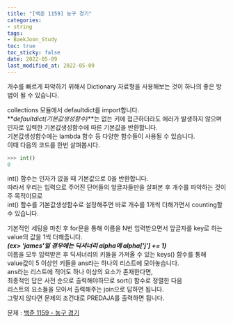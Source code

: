 ```yaml
---
title: "[백준 1159] 농구 경기"
categories: 
- string
tags:
- BaekJoon_Study
toc: true
toc_sticky: false
date: 2022-05-09
last_modified_at: 2022-05-09
---
```


개수를 빠르게 파악하기 위해서 Dictionary 자료형을 사용해보는 것이 하나의 좋은 방법이 될 수 있습니다.

collections 모듈에서 defaultdict를 import합니다.  
**_defaultdict(기본값생성함수)_**는 없는 키에 접근하더라도 에러가 발생하지 않으며  
인자로 입력한 기본값생성함수에 따른 기본값을 반환합니다.  
기본값생성함수에는 lambda 함수 등 다양한 함수들이 사용될 수 있습니다.  
이때 다음의 코드를 한번 살펴봅시다.  

```python
>>> int()
0
```
int() 함수는 인자가 없을 때 기본값으로 0을 반환합니다.  
따라서 우리는 입력으로 주어진 단어들의 앞글자들만을 살펴본 후 개수를 파악하는 것이 주 목적이므로  
int() 함수를 기본값생성함수로 설정해주면 바로 개수를 1개씩 더해가면서 counting할 수 있습니다.  

기본적인 세팅을 마친 후 for문을 통해 이름을 N번 입력받으면서 앞글자를 key로 하는 value의 값을 1씩 더해줍니다.  
**_(ex> 'james'일 경우에는 딕셔너리 alpha에 alpha['j'] += 1)_**  
이름을 모두 입력받은 후 딕셔너리의 키들을 가져올 수 있는 keys() 함수를 통해  
value값이 5 이상인 키들을 ans라는 하나의 리스트에 모아놓습니다.  
ans라는 리스트에 적어도 하나 이상의 요소가 존재한다면,  
최종적인 답은 사전 순으로 출력해야하므로 sort() 함수로 정렬한 다음  
리스트의 요소들을 모아서 출력해주는 join으로 답하면 됩니다.  
그렇지 않다면 문제의 조건대로 PREDAJA를 출력하면 됩니다.

문제 : [백준 1159 - 농구 경기](https://www.acmicpc.net/problem/1159)

<script src="https://gist.github.com/Ryumaker/a17c5c2046697d19251a9a85d2dc9d9f.js"></script>


